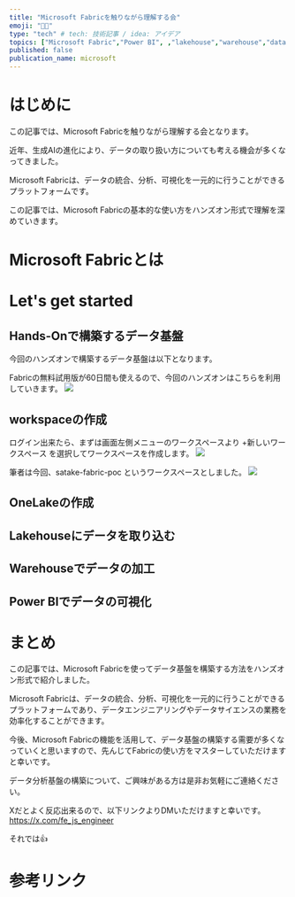 ```yaml
---
title: "Microsoft Fabricを触りながら理解する会"
emoji: "🧑‍🏫"
type: "tech" # tech: 技術記事 / idea: アイデア
topics: ["Microsoft Fabric","Power BI", ,"lakehouse","warehouse","data engineering"]
published: false
publication_name: microsoft
---
```


# はじめに
この記事では、Microsoft Fabricを触りながら理解する会となります。

近年、生成AIの進化により、データの取り扱い方についても考える機会が多くなってきました。

Microsoft Fabricは、データの統合、分析、可視化を一元的に行うことができるプラットフォームです。

この記事では、Microsoft Fabricの基本的な使い方をハンズオン形式で理解を深めていきます。

# Microsoft Fabricとは

# Let's get started

## Hands-Onで構築するデータ基盤

今回のハンズオンで構築するデータ基盤は以下となります。


Fabricの無料試用版が60日間も使えるので、今回のハンズオンはこちらを利用していきます。
![](https://storage.googleapis.com/zenn-user-upload/b4d7bae38191-20250610.png)

## workspaceの作成

ログイン出来たら、まずは画面左側メニューのワークスペースより +新しいワークスペース を選択してワークスペースを作成します。
![](https://storage.googleapis.com/zenn-user-upload/0a1443c3644e-20250610.png)

筆者は今回、satake-fabric-poc というワークスペースとしました。
![](https://storage.googleapis.com/zenn-user-upload/d741379e6bd1-20250610.png)


## OneLakeの作成

## Lakehouseにデータを取り込む

## Warehouseでデータの加工

## Power BIでデータの可視化

# まとめ
この記事では、Microsoft Fabricを使ってデータ基盤を構築する方法をハンズオン形式で紹介しました。

Microsoft Fabricは、データの統合、分析、可視化を一元的に行うことができるプラットフォームであり、データエンジニアリングやデータサイエンスの業務を効率化することができます。

今後、Microsoft Fabricの機能を活用して、データ基盤の構築する需要が多くなっていくと思いますので、先んじてFabricの使い方をマスターしていただけますと幸いです。

データ分析基盤の構築について、ご興味がある方は是非お気軽にご連絡ください。

Xだとよく反応出来るので、以下リンクよりDMいただけますと幸いです。
https://x.com/fe_js_engineer

それでは👍

# 参考リンク
